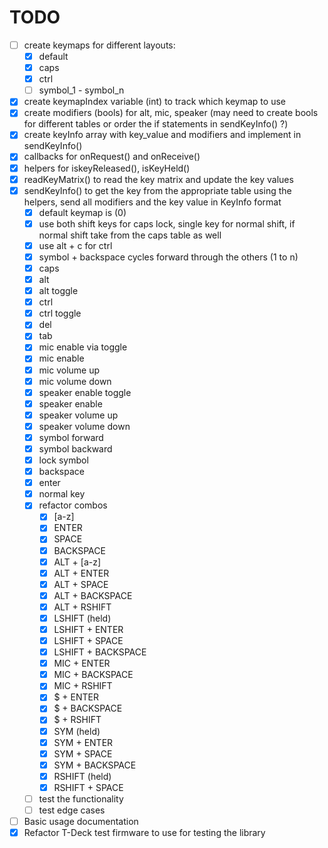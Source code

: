 # TODO

- [ ] create keymaps for different layouts:
    - [x] default
    - [x] caps
    - [x] ctrl
    - [ ] symbol_1 - symbol_n
- [x] create keymapIndex variable (int) to track which keymap to use
- [x] create modifiers (bools) for alt, mic, speaker (may need to create bools for different tables or order the if statements in sendKeyInfo() ?)
- [x] create keyInfo array with key_value and modifiers and implement in sendKeyInfo()
- [x] callbacks for onRequest() and onReceive()
- [x] helpers for iskeyReleased(), isKeyHeld()
- [x] readKeyMatrix() to read the key matrix and update the key values
- [x] sendKeyInfo() to get the key from the appropriate table using the helpers, send all modifiers and the key value in KeyInfo format
    - [x] default keymap is (0)
    - [x] use both shift keys for caps lock, single key for normal shift, if normal shift take from the caps table as well
    - [x] use alt + c for ctrl
    - [x] symbol + backspace cycles forward through the others (1 to n)
    - [x] caps
    - [x] alt
    - [x] alt toggle
    - [x] ctrl
    - [x] ctrl toggle
    - [x] del
    - [x] tab
    - [x] mic enable via toggle
    - [x] mic enable
    - [x] mic volume up
    - [x] mic volume down
    - [x] speaker enable toggle
    - [x] speaker enable
    - [x] speaker volume up
    - [x] speaker volume down
    - [x] symbol forward
    - [x] symbol backward
    - [x] lock symbol
    - [x] backspace
    - [x] enter
    - [x] normal key
    - [x] refactor combos
        - [x] [a-z]             
        - [x] ENTER             
        - [x] SPACE             
        - [x] BACKSPACE         
        - [x] ALT + [a-z]       
        - [x] ALT + ENTER       
        - [x] ALT + SPACE       
        - [x] ALT + BACKSPACE   
        - [x] ALT + RSHIFT      
        - [x] LSHIFT (held)     
        - [x] LSHIFT + ENTER    
        - [x] LSHIFT + SPACE    
        - [x] LSHIFT + BACKSPACE
        - [x] MIC + ENTER       
        - [x] MIC + BACKSPACE   
        - [x] MIC + RSHIFT      
        - [x] $ + ENTER         
        - [x] $ + BACKSPACE     
        - [x] $ + RSHIFT        
        - [x] SYM (held)        
        - [x] SYM + ENTER       
        - [x] SYM + SPACE       
        - [x] SYM + BACKSPACE   
        - [x] RSHIFT (held)     
        - [x] RSHIFT + SPACE    
    - [ ] test the functionality
    - [ ] test edge cases
- [ ] Basic usage documentation
- [x] Refactor T-Deck test firmware to use for testing the library